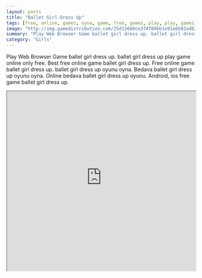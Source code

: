 ```yaml
---
layout: posts
title: "Ballet Girl Dress Up"
tags: [free, online, games, oyna, game, free, games, play, play, games]
image: "http://img.gamedistribution.com/25d15680ce374f80bb1e91a6b92ad622.jpg"
summary: "Play Web Browser Game ballet girl dress up. ballet girl dress up play game online only free. Best free online game ballet girl dress up. Free online game ballet girl dress up. ballet girl dress up oyunu oyna. Bedava ballet girl dress up oyunu oyna. Online bedava ballet girl dress up oyunu. Android, ios free game ballet girl dress up."
category: "Girls"
---
```


Play Web Browser Game ballet girl dress up. ballet girl dress up play game online only free. Best free online game ballet girl dress up. Free online game ballet girl dress up. ballet girl dress up oyunu oyna. Bedava ballet girl dress up oyunu oyna. Online bedava ballet girl dress up oyunu. Android, ios free game ballet girl dress up.

<iframe width="100%" height="480px;" src="http://flash.gamedistribution.com?game=25d15680ce374f80bb1e91a6b92ad622"></iframe>